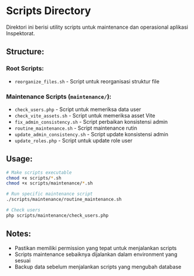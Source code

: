 # Scripts Directory

Direktori ini berisi utility scripts untuk maintenance dan operasional aplikasi Inspektorat.

## Structure:

### Root Scripts:
- `reorganize_files.sh` - Script untuk reorganisasi struktur file

### Maintenance Scripts (`maintenance/`):
- `check_users.php` - Script untuk memeriksa data user
- `check_vite_assets.sh` - Script untuk memeriksa asset Vite
- `fix_admin_consistency.sh` - Script perbaikan konsistensi admin
- `routine_maintenance.sh` - Script maintenance rutin
- `update_admin_consistency.sh` - Script update konsistensi admin
- `update_roles.php` - Script untuk update role user

## Usage:

```bash
# Make scripts executable
chmod +x scripts/*.sh
chmod +x scripts/maintenance/*.sh

# Run specific maintenance script
./scripts/maintenance/routine_maintenance.sh

# Check users
php scripts/maintenance/check_users.php
```

## Notes:
- Pastikan memiliki permission yang tepat untuk menjalankan scripts
- Scripts maintenance sebaiknya dijalankan dalam environment yang sesuai
- Backup data sebelum menjalankan scripts yang mengubah database